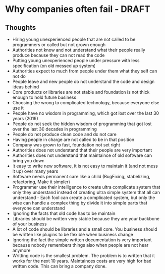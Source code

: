 # Why companies often fail - DRAFT

## Thoughts

* Hiring young unexperienced people that are not called to be programmers or called but not grown enough
* Authorities not know and not understand what their people really produce because they can not read the code
* Putting young unexperienced people under pressure with less specification (on old messed up system)
* Authorities expect to much from people under them what they self can not do
* People leave and new people do not understand the code and design ideas behind
* Core products or libraries are not stable and foundation is not thick enough to hold future business
* Choosing the wrong to complicated technology, because everyone else use it
* People have no wisdom in programming, which got lost over the last 30 years (2019)
* People do not seek the hidden wisdom of programming that got lost over the last 30 decades in programming
* People do not produce clean code and do not care
* Having people in charge are not called to be in that position
* Company was grown to fast, foundation not set right
* Authorities does not understand that their people are very important
* Authorities does not understand that maintaince of old software can bring you down
* It easy to write new software, it is not easy to maintain it (and not mess it up) over many years
* Software needs permanent care like a child (BugFixing, stabelizing, refactoring, Make it simpler)
* Programmer use their intelligence to create ultra complicate system that only they understand instead of creating ultra simple system that all can understand - Each fool can create a complicated system, but only the wise can handle a complex thing by divide it into simple parts that everyone can understand
* Ignoring the facts that old code has to be maintain
* Libraries should be written very stable because they are your backbone of your business
* A lot of code should be libraries and a small core. You business should be written like plugins to be flexible when business change
* Ignoring the fact the simple written documentation is very important because nobody remembers things also when people are not hear anymore
* Writting code is the smallest problem. The problem is to written that it works for the next 10 years. Maintainces costs are very high for bad written code. This can bring a company done.
